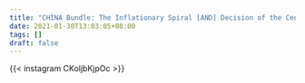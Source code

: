```yaml
---
title: "CHINA Bundle: The Inflationary Spiral [AND] Decision of the Central Committee of the Communist Party of China on Reform of the Economic Structure"
date: 2021-01-30T13:03:05+08:00
tags: []
draft: false
---
```

{{< instagram CKoljbKjpOc >}}
